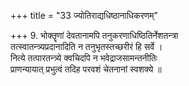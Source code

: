 +++
title = "33 ज्योतिराद्यधिष्ठानाधिकरणम्"

+++
9. भोक्तॄणां देवतानामपि तनुकरणाधिष्ठितिर्नेशतन्त्रा  
तत्स्वातन्त्र्यप्रदानादिति न तनुभृतस्तच्छरीरं हि सर्वे ।  
नित्ये तत्पारतन्त्र्ये क्वचिदपि न भवेद्राजसामन्तनीतिः  
प्राणन्यायात् प्रभुत्वं तदिह परवशं चेतनानां स्वशक्ये ॥